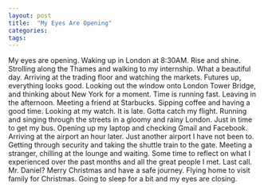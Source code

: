 ```yaml
---
layout: post
title:  "My Eyes Are Opening"
categories: 
tags:
---
```



My eyes are opening. Waking up in London at 8:30AM. Rise and shine. Strolling along the Thames and walking to my internship. What a beautiful day. Arriving at the trading floor and watching the markets. Futures up, everything looks good. Looking out the window onto London Tower Bridge, and thinking about New York for a moment. Time is running fast. Leaving in the afternoon. Meeting a friend at Starbucks. Sipping coffee and having a good time. Looking at my watch. It is late. Gotta catch my flight. Running and singing through the streets in a gloomy and rainy London. Just in time to get my bus. Opening up my laptop and checking Gmail and Facebook. Arriving at the airport an hour later. Just another airport I have not been to. Getting through security and taking the shuttle train to the gate. Meeting a stranger, chilling at the lounge and waiting. Some time to reflect on what I experienced over the past months and all the great people I met. Last call. Mr. Daniel? Merry Christmas and have a safe journey. Flying home to visit family for Christmas. Going to sleep for a bit and my eyes are closing.
